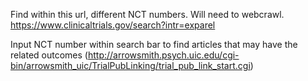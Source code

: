Find within this url, different NCT numbers. Will need to webcrawl. https://www.clinicaltrials.gov/search?intr=exparel

Input NCT number within search bar to find articles that may have the related outcomes (http://arrowsmith.psych.uic.edu/cgi-bin/arrowsmith_uic/TrialPubLinking/trial_pub_link_start.cgi)

